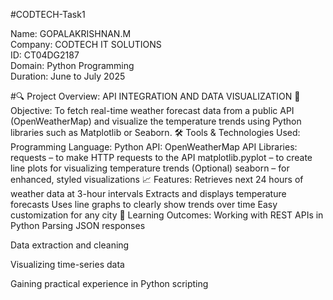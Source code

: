 #CODTECH-Task1

Name: GOPALAKRISHNAN.M                                                            
Company: CODTECH IT SOLUTIONS                                             
ID: CT04DG2187                                                                      
Domain: Python Programming                                                        
Duration: June to July 2025                                                                       

#🔍 Project Overview: API INTEGRATION AND DATA VISUALIZATION
🎯 Objective:
To fetch real-time weather forecast data from a public API (OpenWeatherMap) and visualize the temperature trends using Python libraries such as Matplotlib or Seaborn.
🛠️ Tools & Technologies Used:
Programming Language: Python
API: OpenWeatherMap API
Libraries:
requests – to make HTTP requests to the API
matplotlib.pyplot – to create line plots for visualizing temperature trends
(Optional) seaborn – for enhanced, styled visualizations
📈 Features:
Retrieves next 24 hours of weather data at 3-hour intervals
Extracts and displays temperature forecasts
Uses line graphs to clearly show trends over time
Easy customization for any city
📌 Learning Outcomes:
Working with REST APIs in Python
Parsing JSON responses

Data extraction and cleaning

Visualizing time-series data

Gaining practical experience in Python scripting
